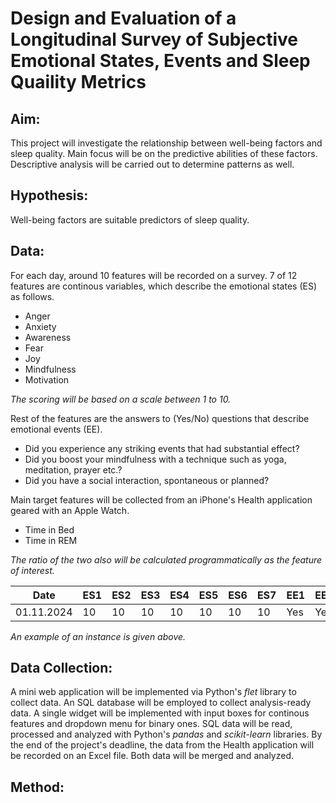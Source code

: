 # Design and Evaluation of a Longitudinal Survey of Subjective Emotional States, Events and Sleep Quaility Metrics
## Aim:
This project will investigate the relationship between well-being factors and sleep quality. Main focus will be on the predictive abilities of these factors. Descriptive analysis will be carried out to determine patterns as well.
## Hypothesis:
Well-being factors are suitable predictors of sleep quality.
## Data:
For each day, around 10 features will be recorded on a survey. 7 of 12 features are continous variables, which describe the emotional states (ES) as follows.
* Anger
* Anxiety
* Awareness
* Fear
* Joy
* Mindfulness
* Motivation

*The scoring will be based on a scale between 1 to 10.*

Rest of the features are the answers to (Yes/No) questions that describe emotional events (EE).
* Did you experience any striking events that had substantial effect?
* Did you boost your mindfulness with a technique such as yoga, meditation, prayer etc.?
* Did you have a social interaction, spontaneous or planned?

Main target features will be collected from an iPhone's Health application geared with an Apple Watch.
* Time in Bed
* Time in REM

*The ratio of the two also will be calculated programmatically as the feature of interest.*

| Date | ES1 | ES2 | ES3 | ES4 | ES5 | ES6 | ES7 | EE1 | EE2 |  EE3 | time_in_bed | time_in_rem | ratio | 
| --- | --- | --- | --- | --- | --- | --- | --- | --- | --- | --- | --- | --- | --- | 
| 01.11.2024 | 10  | 10  | 10  | 10  | 10  | 10  | 10  | Yes | Yes | Yes | 8  | 2 | 0.25 |

*An example of an instance is given above.*

## Data Collection:
A mini web application will be implemented via Python's *flet* library to collect data. An SQL database will be employed to collect analysis-ready data. A single widget will be implemented with input boxes for continous features and dropdown menu for binary ones. SQL data will be read, processed and analyzed with Python's *pandas* and *scikit-learn* libraries. By the end of the project's deadline, the data from the Health application will be recorded on an Excel file. Both data will be merged and analyzed.
## Method:
###
